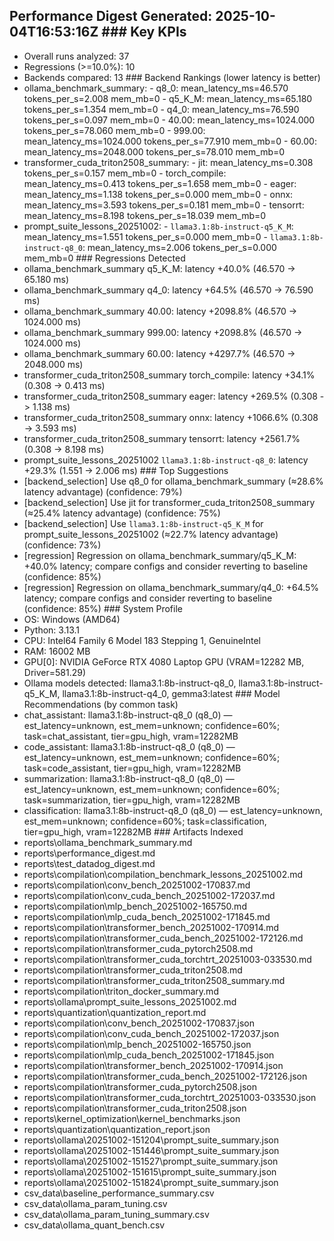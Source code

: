 ## Performance Digest Generated: 2025-10-04T16:53:16Z ### Key KPIs
- Overall runs analyzed: 37
- Regressions (>=10.0%): 10
- Backends compared: 13 ### Backend Rankings (lower latency is better)
- ollama_benchmark_summary: - q8_0: mean_latency_ms=46.570 tokens_per_s=2.008 mem_mb=0 - q5_K_M: mean_latency_ms=65.180 tokens_per_s=1.354 mem_mb=0 - q4_0: mean_latency_ms=76.590 tokens_per_s=0.097 mem_mb=0 - 40.00: mean_latency_ms=1024.000 tokens_per_s=78.060 mem_mb=0 - 999.00: mean_latency_ms=1024.000 tokens_per_s=77.910 mem_mb=0 - 60.00: mean_latency_ms=2048.000 tokens_per_s=78.010 mem_mb=0
- transformer_cuda_triton2508_summary: - jit: mean_latency_ms=0.308 tokens_per_s=0.157 mem_mb=0 - torch_compile: mean_latency_ms=0.413 tokens_per_s=1.658 mem_mb=0 - eager: mean_latency_ms=1.138 tokens_per_s=0.000 mem_mb=0 - onnx: mean_latency_ms=3.593 tokens_per_s=0.181 mem_mb=0 - tensorrt: mean_latency_ms=8.198 tokens_per_s=18.039 mem_mb=0
- prompt_suite_lessons_20251002: - `llama3.1:8b-instruct-q5_K_M`: mean_latency_ms=1.551 tokens_per_s=0.000 mem_mb=0 - `llama3.1:8b-instruct-q8_0`: mean_latency_ms=2.006 tokens_per_s=0.000 mem_mb=0 ### Regressions Detected
- ollama_benchmark_summary q5_K_M: latency +40.0% (46.570 -> 65.180 ms)
- ollama_benchmark_summary q4_0: latency +64.5% (46.570 -> 76.590 ms)
- ollama_benchmark_summary 40.00: latency +2098.8% (46.570 -> 1024.000 ms)
- ollama_benchmark_summary 999.00: latency +2098.8% (46.570 -> 1024.000 ms)
- ollama_benchmark_summary 60.00: latency +4297.7% (46.570 -> 2048.000 ms)
- transformer_cuda_triton2508_summary torch_compile: latency +34.1% (0.308 -> 0.413 ms)
- transformer_cuda_triton2508_summary eager: latency +269.5% (0.308 -> 1.138 ms)
- transformer_cuda_triton2508_summary onnx: latency +1066.6% (0.308 -> 3.593 ms)
- transformer_cuda_triton2508_summary tensorrt: latency +2561.7% (0.308 -> 8.198 ms)
- prompt_suite_lessons_20251002 `llama3.1:8b-instruct-q8_0`: latency +29.3% (1.551 -> 2.006 ms) ### Top Suggestions
- [backend_selection] Use q8_0 for ollama_benchmark_summary (≈28.6% latency advantage) (confidence: 79%)
- [backend_selection] Use jit for transformer_cuda_triton2508_summary (≈25.4% latency advantage) (confidence: 75%)
- [backend_selection] Use `llama3.1:8b-instruct-q5_K_M` for prompt_suite_lessons_20251002 (≈22.7% latency advantage) (confidence: 73%)
- [regression] Regression on ollama_benchmark_summary/q5_K_M: +40.0% latency; compare configs and consider reverting to baseline (confidence: 85%)
- [regression] Regression on ollama_benchmark_summary/q4_0: +64.5% latency; compare configs and consider reverting to baseline (confidence: 85%) ### System Profile
- OS: Windows (AMD64)
- Python: 3.13.1
- CPU: Intel64 Family 6 Model 183 Stepping 1, GenuineIntel
- RAM: 16002 MB
- GPU[0]: NVIDIA GeForce RTX 4080 Laptop GPU (VRAM=12282 MB, Driver=581.29)
- Ollama models detected: llama3.1:8b-instruct-q8_0, llama3.1:8b-instruct-q5_K_M, llama3.1:8b-instruct-q4_0, gemma3:latest ### Model Recommendations (by common task)
- chat_assistant: llama3.1:8b-instruct-q8_0 (q8_0) — est_latency=unknown, est_mem=unknown; confidence=60%; task=chat_assistant, tier=gpu_high, vram=12282MB
- code_assistant: llama3.1:8b-instruct-q8_0 (q8_0) — est_latency=unknown, est_mem=unknown; confidence=60%; task=code_assistant, tier=gpu_high, vram=12282MB
- summarization: llama3.1:8b-instruct-q8_0 (q8_0) — est_latency=unknown, est_mem=unknown; confidence=60%; task=summarization, tier=gpu_high, vram=12282MB
- classification: llama3.1:8b-instruct-q8_0 (q8_0) — est_latency=unknown, est_mem=unknown; confidence=60%; task=classification, tier=gpu_high, vram=12282MB ### Artifacts Indexed
- reports\ollama_benchmark_summary.md
- reports\performance_digest.md
- reports\test_datadog_digest.md
- reports\compilation\compilation_benchmark_lessons_20251002.md
- reports\compilation\conv_bench_20251002-170837.md
- reports\compilation\conv_cuda_bench_20251002-172037.md
- reports\compilation\mlp_bench_20251002-165750.md
- reports\compilation\mlp_cuda_bench_20251002-171845.md
- reports\compilation\transformer_bench_20251002-170914.md
- reports\compilation\transformer_cuda_bench_20251002-172126.md
- reports\compilation\transformer_cuda_pytorch2508.md
- reports\compilation\transformer_cuda_torchtrt_20251003-033530.md
- reports\compilation\transformer_cuda_triton2508.md
- reports\compilation\transformer_cuda_triton2508_summary.md
- reports\compilation\triton_docker_summary.md
- reports\ollama\prompt_suite_lessons_20251002.md
- reports\quantization\quantization_report.md
- reports\compilation\conv_bench_20251002-170837.json
- reports\compilation\conv_cuda_bench_20251002-172037.json
- reports\compilation\mlp_bench_20251002-165750.json
- reports\compilation\mlp_cuda_bench_20251002-171845.json
- reports\compilation\transformer_bench_20251002-170914.json
- reports\compilation\transformer_cuda_bench_20251002-172126.json
- reports\compilation\transformer_cuda_pytorch2508.json
- reports\compilation\transformer_cuda_torchtrt_20251003-033530.json
- reports\compilation\transformer_cuda_triton2508.json
- reports\kernel_optimization\kernel_benchmarks.json
- reports\quantization\quantization_report.json
- reports\ollama\20251002-151204\prompt_suite_summary.json
- reports\ollama\20251002-151446\prompt_suite_summary.json
- reports\ollama\20251002-151527\prompt_suite_summary.json
- reports\ollama\20251002-151615\prompt_suite_summary.json
- reports\ollama\20251002-151824\prompt_suite_summary.json
- csv_data\baseline_performance_summary.csv
- csv_data\ollama_param_tuning.csv
- csv_data\ollama_param_tuning_summary.csv
- csv_data\ollama_quant_bench.csv
